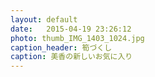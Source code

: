```yaml
---
layout: default
date:   2015-04-19 23:26:12
photo: thumb_IMG_1403_1024.jpg
caption_header: 筍づくし
caption: 美香の新しいお気に入り
---
```

